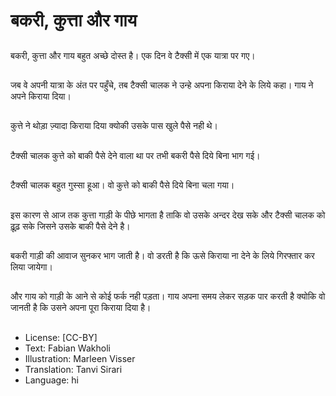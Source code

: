 # बकरी, कुत्ता और गाय

##
बकरी, कुत्ता और गाय बहुत अच्छे दोस्त है। एक दिन वे टैक्सी में एक यात्रा पर गए।

##
जब वे अपनी यात्रा के अंत पर पहुँचे, तब टैक्सी चालक ने उन्हे अपना किराया देने के लिये कहा। गाय ने अपने किराया दिया।

##
कुत्ते ने थोड़ा ज़्यादा किराया दिया क्योकी उसके पास खुले पैसे नही थे।

##
टैक्सी चालक कुत्ते को बाकी पैसे देने वाला था पर तभी बकरी पैसे दिये बिना भाग गई।

##
टैक्सी चालक बहुत गुस्सा हूआ। वो कुत्ते को बाकी पैसे दिये बिना चला गया।

##
इस कारण से आज तक कुत्ता गाड़ी के पीछे भागता है ताकि वो उसके अन्दर देख सके और टैक्सी चालक को ढ़ूढ़ सके जिसने उसके बाकी पैसे देने है।

##
बकरी गाड़ी की आवाज सुनकर भाग जाती है। वो डरती है कि ऊसे किराया ना देने के लिये गिरफ्तार कर लिया जायेगा।

##
और गाय को गाड़ी के आने से कोई फर्क नही पड़ता। गाय अपना समय लेकर सड़क पार करती है क्योकि वो जानती है कि उसने अपना पूरा किराया दिया है।

##
* License: [CC-BY]
* Text: Fabian Wakholi
* Illustration: Marleen Visser
* Translation: Tanvi Sirari
* Language: hi

